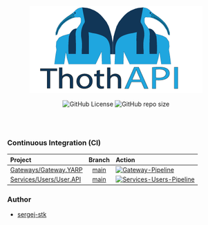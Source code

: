 <br>
<br>

<div align="center">

[![Logo](assets/logo.png)](https://www.instagram.com/nikki.rska/)
</div>

<div align="center">

![GitHub License](https://img.shields.io/github/license/sergej-stk/Thoth-API)
![GitHub repo size](https://img.shields.io/github/repo-size/sergej-stk/Thoth-API)
</div>

<br>
<br>

### Continuous Integration (CI)

|Project|Branch|Action|
|:------|:----:|:-----|
|[Gateways/Gateway.YARP](https://github.com/sergej-stk/Thoth-API/tree/main/src/Gateways/Gateway.YARP)|[main](https://github.com/sergej-stk/Thoth-API)|[![Gateway-Pipeline](https://github.com/sergej-stk/Thoth-API/actions/workflows/gateways-gateway-yarp-pipeline.yml/badge.svg)](https://github.com/sergej-stk/Thoth-API/actions/workflows/gateway-pipeline.yml)|
|[Services/Users/User.API](https://github.com/sergej-stk/Thoth-API/tree/main/src/Services/Users/User.API)|[main](https://github.com/sergej-stk/Thoth-API)|[![Services-Users-Pipeline](https://github.com/sergej-stk/Thoth-API/actions/workflows/services-user-api-pipeline.yml/badge.svg)](https://github.com/sergej-stk/Thoth-API/actions/workflows/services-user-api-pipeline.yml)|

### Author
- [sergej-stk](https://github.com/sergej-stk/)